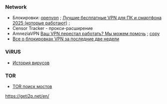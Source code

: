 
### Network
- Блокировки: [openvpn](https://www.pvsm.ru/cat/openvpn) ; [Лучшие бесплатные VPN для ПК и смартфона 2025 (которые работают)](https://www.pvsm.ru/openvpn/410582) ;
- Censor Tracker - прокси-расширение
- AmneziaVPN [Ваш VPN перестал работать? Мы можем помочь](https://habr.com/ru/companies/amnezia/news/901110/) ; [copy](https://dimonvideo.ru/usernews/401234)
- [Все о блокировках VPN за последние две недели](https://habr.com/ru/companies/amnezia/articles/928378/)
### ViRUS
- [История вирусов](https://habr.com/ru/companies/timeweb/articles/894768/)
### TOR
- [TOR поиск мостов](https://t.me/GetBridgesBot)

https://geti2p.net/en/

